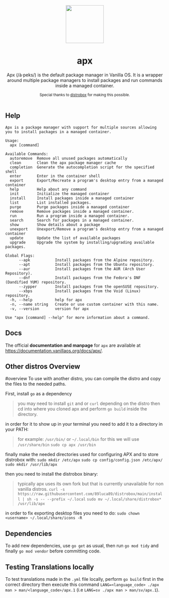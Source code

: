 <div align="center">
  <img src="apx-logo.png" height="120">
  <h1 align="center">apx</h1>
  <p align="center">Apx (/à·peks/) is the default package manager in Vanilla OS. It is a wrapper around multiple package managers to install packages and run commands inside a managed container.</p>
  <small>Special thanks to <a href="https://github.com/89luca89/distrobox">distrobox</a> for making this possible.</small>
</div>

<br/>

## Help

```
Apx is a package manager with support for multiple sources allowing you to install packages in a managed container.

Usage:
  apx [command]

Available Commands:
  autoremove  Remove all unused packages automatically
  clean       Clean the apx package manager cache
  completion  Generate the autocompletion script for the specified shell
  enter       Enter in the container shell
  export      Export/Recreate a program's desktop entry from a managed container
  help        Help about any command
  init        Initialize the managed container
  install     Install packages inside a managed container
  list        List installed packages.
  purge       Purge packages inside a managed container
  remove      Remove packages inside a managed container.
  run         Run a program inside a managed container.
  search      Search for packages in a managed container.
  show        Show details about a package
  unexport    Unexport/Remove a program's desktop entry from a managed container
  update      Update the list of available packages
  upgrade     Upgrade the system by installing/upgrading available packages.

Global Flags:
      --apk           Install packages from the Alpine repository.
      --apt           Install packages from the Ubuntu repository.
      --aur           Install packages from the AUR (Arch User Repository).
      --dnf           Install packages from the Fedora's DNF (Dandified YUM) repository.
      --zypper        Install packages from the openSUSE repository.
      --xbps          Install packages from the Void (Linux) repository.
  -h, --help          help for apx
  -n, --name string   Create or use custom container with this name.
  -v, --version       version for apx

Use "apx [command] --help" for more information about a command.
```

## Docs

The official **documentation and manpage** for `apx` are available at <https://documentation.vanillaos.org/docs/apx/>.


## Other distros Overview

#overview
To use with another distro, you can compile the distro and copy the files to the needed paths.

First, install ``go`` as a dependency
> you may need to install ``git`` and or ``curl`` depending on the distro
then cd into where you cloned apx and perform ``go build`` inside the directory.

in order for it to show up in your terminal you need to add it to a directory in your PATH:
> for example: ``/usr/bin/`` or ``~/.local/bin`` for this we will use ``/usr/share/bin``
``sudo cp apx /usr/bin``

finally make the needed directories used for configuring APX and to store distrobox with:
``sudo mkdir /etc/apx``
``sudo cp config/config.json /etc/apx/``
``sudo mkdir /usr/lib/apx``

then you need to install the distrobox binary:
> typically apx uses its own fork but that is currently unavailable for non vanilla distros.
``curl -s https://raw.githubusercontent.com/89luca89/distrobox/main/install | sh -s -- --prefix ~/.local``
``sudo mv ~/.local/share/distrobox* /usr/lib/apx``

in order to fix exporting desktop files you need to do:
``sudo chown <username> ~/.local/share/icons -R``

## Dependencies

To add new dependencies, use `go get` as usual, then run `go mod tidy` and finally `go mod vendor` before
committing code.

## Testing Translations locally

To test translations made in the `.yml` file locally, perform `go build` first in the correct directory then execute this command `LANG=<language_code> ./apx man > man/<language_code>/apx.1` (i.e `LANG=sv ./apx man > man/sv/apx.1`).
